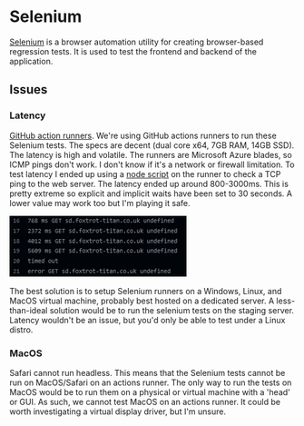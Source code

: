 # Selenium

[Selenium](https://www.selenium.dev/) is a browser automation utility for creating browser-based regression tests. It is used to test the frontend and backend of the application.

## Issues

### Latency

[GitHub action runners](https://docs.github.com/en/actions/using-github-hosted-runners/about-github-hosted-runners). We're using GitHub actions runners to run these Selenium tests. The specs are decent (dual core x64, 7GB RAM, 14GB SSD). The latency is high and volatile. The runners are Microsoft Azure blades, so ICMP pings don't work. I don't know if it's a network or firewall limitation. To test latency I ended up using a [node script](https://github.com/bahmutov/test-server-ping) on the runner to check a TCP ping to the web server. The latency ended up around 800-3000ms. This is pretty extreme so explicit and implicit waits have been set to 30 seconds. A lower value may work too but I'm playing it safe.

![Latency from GitHub actions runner to staging server \(sd.foxtrot-titan.co.uk\)](images/latency.PNG "Latency from GitHub actions runner to staging server")

The best solution is to setup Selenium runners on a Windows, Linux, and MacOS virtual machine, probably best hosted on a dedicated server. A less-than-ideal solution would be to run the selenium tests on the staging server. Latency wouldn't be an issue, but you'd only be able to test under a Linux distro.

### MacOS

Safari cannot run headless. This means that the Selenium tests cannot be run on MacOS/Safari on an actions runner. The only way to run the tests on MacOS would be to run them on a physical or virtual machine with a 'head' or GUI. As such, we cannot test MacOS on an actions runner. It could be worth investigating a virtual display driver, but I'm unsure.
